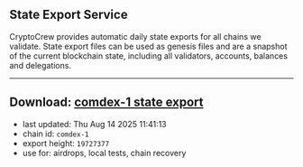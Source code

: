 ## State Export Service
CryptoCrew provides automatic daily state exports for all chains we validate. State export files can be used as genesis files and are a snapshot of the current blockchain state, including all validators, accounts, balances and delegations.

---
**Download: [comdex-1 state export](https://dl-eu2.ccvalidators.com/SERVICE/comdex/comdex-1_export_19727377.json)**
---

- last updated: Thu Aug 14 2025 11:41:13
- chain id: `comdex-1`
- export height: `19727377`
- use for: airdrops, local tests, chain recovery
